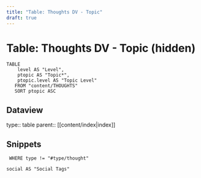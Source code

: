 ```yaml
---
title: "Table: Thoughts DV - Topic"
draft: true
---
```

# Table: Thoughts DV - Topic (hidden)
```dataview
TABLE
	level AS "Level",
	ptopic AS "Topic*",
	ptopic.level AS "Topic Level"
   FROM "content/THOUGHTS"
   SORT ptopic ASC
```


## Dataview
type:: table
parent:: [[content/index|index]]

## Snippets

```dataview
 WHERE type != "#type/thought"

social AS "Social Tags"
```